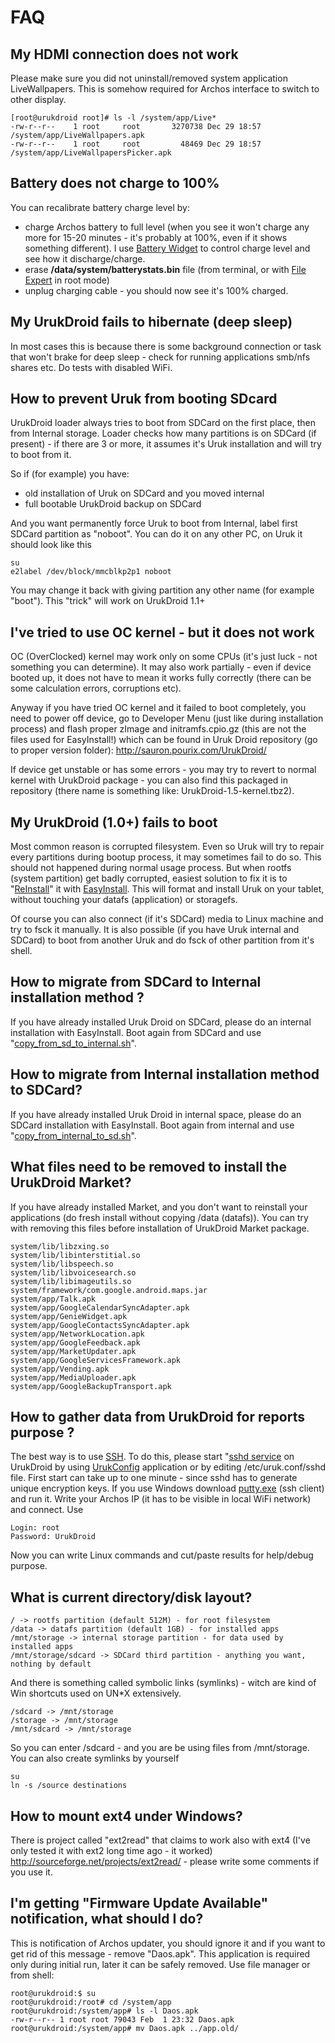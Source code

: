 # FAQ #



## My HDMI connection does not work ##
Please make sure you did not uninstall/removed system application LiveWallpapers. This is somehow required for Archos interface to switch to other display.
```
[root@urukdroid root]# ls -l /system/app/Live*
-rw-r--r--    1 root     root       3270738 Dec 29 18:57 /system/app/LiveWallpapers.apk
-rw-r--r--    1 root     root         48469 Dec 29 18:57 /system/app/LiveWallpapersPicker.apk
```

## Battery does not charge to 100% ##
You can recalibrate battery charge level by:
  * charge Archos battery to full level (when you see it won't charge any more for 15-20 minutes - it's probably at 100%, even if it shows something different). I use [Battery Widget](http://www.appbrain.com/app/battery-widget/personal.jhjeong.app.batterylite) to control charge level and see how it discharge/charge.
  * erase **/data/system/batterystats.bin** file (from terminal, or with [File Expert](http://www.appbrain.com/app/file-expert/xcxin.filexpert) in root mode)
  * unplug charging cable - you should now see it's 100% charged.

## My UrukDroid fails to hibernate (deep sleep) ##

In most cases this is because there is some background connection or task that won't brake for deep sleep - check for running applications smb/nfs shares etc. Do tests with disabled WiFi.

## How to prevent Uruk from booting SDcard ##

UrukDroid loader always tries to boot from SDCard on the first place, then from Internal storage. Loader checks how many partitions is on SDCard (if present) - if there are 3 or more, it assumes it's Uruk installation and will try to boot from it.

So if (for example) you have:
  * old installation of Uruk on SDCard and you moved internal
  * full bootable UrukDroid backup on SDCard

And you want permanently force Uruk to boot from Internal, label first SDCard partition as "noboot".
You can do it on any other PC, on Uruk it should look like this
```
su
e2label /dev/block/mmcblkp2p1 noboot
```
You may change it back with giving partition any other name (for example "boot").
This "trick" will work on UrukDroid 1.1+

## I've tried to use OC kernel - but it does not work ##

OC (OverClocked) kernel may work only on some CPUs (it's just luck - not something you can determine). It may also work partially - even if device booted up, it does not have to mean it works fully correctly (there can be some calculation errors, corruptions etc).

Anyway if you have tried OC kernel and it failed to boot completely, you need to power off device, go to Developer Menu (just like during installation process) and flash proper zImage and initramfs.cpio.gz  (this are not the files used for EasyInstall!) which can be found in Uruk Droid repository (go to proper version folder): http://sauron.pourix.com/UrukDroid/

If device get unstable or has some errors - you may try to revert to normal kernel with UrukDroid package - you can also find this packaged in repository (there name is something like: UrukDroid-1.5-kernel.tbz2).

## My UrukDroid (1.0+) fails to boot ##

Most common reason is corrupted filesystem. Even so Uruk will try to repair every partitions during bootup process, it may sometimes fail to do so. This should not happened during normal usage process. But when rootfs (system partition) get badly corrupted, easiest solution to fix it is to "[ReInstall](EasyInstall#ReInstall_UrukDroid.md)" it with [EasyInstall](EasyInstall.md). This will format and install Uruk on your tablet, without touching your datafs (application) or storagefs.

Of course you can also connect (if it's SDCard) media to Linux machine and try to fsck it manually. It is also possible (if you have Uruk internal and SDCard) to boot from another Uruk and do fsck of other partition from it's shell.

## How to migrate from SDCard to Internal installation method ? ##

If you have already installed Uruk Droid on SDCard, please do an internal installation with EasyInstall. Boot again from SDCard and use "[copy\_from\_sd\_to\_internal.sh](http://code.google.com/p/urukdroid/wiki/UrukDroid_utilities#copy_from_sd_to_internal.sh)".

## How to migrate from Internal installation method to SDCard? ##

If you have already installed Uruk Droid in internal space, please do an SDCard installation with EasyInstall. Boot again from internal and use "[copy\_from\_internal\_to\_sd.sh](http://code.google.com/p/urukdroid/wiki/UrukDroid_utilities#copy_from_internal_to_sd.sh)".

## What files need to be removed to install the UrukDroid Market? ##

If you have already installed Market, and you don't want to reinstall your applications (do fresh install without copying /data (datafs)). You can try with removing this files before installation of UrukDroid Market package.
```
system/lib/libzxing.so
system/lib/libinterstitial.so
system/lib/libspeech.so
system/lib/libvoicesearch.so
system/lib/libimageutils.so
system/framework/com.google.android.maps.jar
system/app/Talk.apk
system/app/GoogleCalendarSyncAdapter.apk
system/app/GenieWidget.apk
system/app/GoogleContactsSyncAdapter.apk
system/app/NetworkLocation.apk
system/app/GoogleFeedback.apk
system/app/MarketUpdater.apk
system/app/GoogleServicesFramework.apk
system/app/Vending.apk
system/app/MediaUploader.apk
system/app/GoogleBackupTransport.apk
```


## How to gather data from UrukDroid for reports purpose ? ##

The best way is to use [SSH](http://en.wikipedia.org/wiki/Secure_Shell). To do this, please start "[sshd service](UrukService_sshd.md) on UrukDroid by using [UrukConfig](UrukConfig.md) application or by editing /etc/uruk.conf/sshd file.
First start can take up to one minute - since sshd has to generate unique encryption keys.
If you use Windows download [putty.exe](http://the.earth.li/~sgtatham/putty/latest/x86/putty.exe) (ssh client) and run it. Write your Archos IP (it has to be visible in local WiFi network) and connect.
Use
```
Login: root
Password: UrukDroid
```
Now you can write Linux commands and cut/paste results for help/debug purpose.


## What is current directory/disk layout? ##
```
/ -> rootfs partition (default 512M) - for root filesystem
/data -> datafs partition (default 1GB) - for installed apps
/mnt/storage -> internal storage partition - for data used by installed apps
/mnt/storage/sdcard -> SDCard third partition - anything you want, nothing by default
```

And there is something called symbolic links (symlinks) - witch are kind of Win shortcuts used on UN\*X extensively.
```
/sdcard -> /mnt/storage
/storage -> /mnt/storage
/mnt/sdcard -> /mnt/storage
```
So you can enter /sdcard - and you are be using files from /mnt/storage. You can also create symlinks by yourself
```
su
ln -s /source destinations
```


## How to mount ext4 under Windows? ##

There is project called "ext2read" that claims to work also with ext4  (I've only tested it with ext2 long time ago - it worked) http://sourceforge.net/projects/ext2read/ - please write some comments if you use it.

## I'm getting "Firmware Update Available" notification, what should I do? ##

This is notification of Archos updater, you should ignore it and if you want to get rid of this message - remove "Daos.apk". This application is required only during initial run, later it can be safely removed. Use file manager or from shell:
```
root@urukdroid:$ su
root@urukdroid:/root# cd /system/app
root@urukdroid:/system/app# ls -l Daos.apk 
-rw-r--r-- 1 root root 79043 Feb  1 23:32 Daos.apk
root@urukdroid:/system/app# mv Daos.apk ../app.old/
```